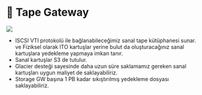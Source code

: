 # 📼 Tape Gateway

![](../.gitbook/assets/Replace\_Tape\_Backup\_Diagram.8e2372fac68648f79dd0684026244d50fbd1a10d.png)

* ISCSI VTI protokolü ile bağlanabileceğimiz sanal tape kütüphanesi sunar. ve Fiziksel olarak lTO kartuşlar yerine bulut da oluşturacağınız sanal kartuşlara yedekleme yapmaya imkan tanır.
* Sanal kartuşlar S3 de tutulur.
* Glacier desteği sayesinde daha uzun süre saklamamız gereken sanal kartuşları uygun maliyet de saklayabiliriz.
* Storage GW başına 1 PB kadar sıkıştırılmış yedekleme dosyası saklayabiliriz.
